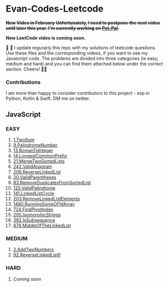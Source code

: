 # Evan-Codes-Leetcode

<strong> <s> New Video in February </s> </strong>
<strong> <s> Unfortunately, I need to postpone the next video until later this year. I'm currently working on [Pet-Pal](https://github.com/imevanc/pet-pal). </s> </strong>

<strong>New LeetCode video is coming soon.</strong>

👋 👋 I update regurarly this repo with my solutions of leetcode questions. Use these files and the corresponding videos, if you want to see my Javascript code. The problems are divided into three categories (ie easy, medium and hard) and you can find them attached below under the correct section. Cheers! 🙏🙏 

### Contributions
I am more than happy to consider contributors to this project - esp in Python, Kotlin & Swift. DM me on twitter.


## JavaScript
### EASY
1. [1.TwoSum](https://github.com/imevanc/evan-codes-leetcode/tree/main/JavaScript/Easy/1.TwoSum/src)
2. [9.PalindromeNumber](https://github.com/imevanc/evan-codes-leetcode/tree/main/JavaScript/Easy/9.PalindromeNumber/src)
3. [13.RomanToInteger](https://github.com/imevanc/evan-codes-leetcode/blob/main/JavaScript/Easy/13.RomanToInteger/src)
4. [14.LongestCommonPrefix](https://github.com/imevanc/evan-codes-leetcode/tree/main/JavaScript/Easy/14.LongestCommonPrefix/src) 
5. [21.MergeTwoSortedLists](https://github.com/imevanc/evan-codes-leetcode/tree/main/JavaScript/Easy/21.MergeTwoSortedLists/src)
6. [242.ValidAnagram](https://github.com/imevanc/evan-codes-leetcode/tree/main/JavaScript/Easy/242.ValidAnagram/src)
7. [206.ReverseLinkedList](https://github.com/imevanc/evan-codes-leetcode/tree/main/JavaScript/Easy/206.ReverseLinkedList/src)
8. [20.ValidParentheses](https://github.com/imevanc/evan-codes-leetcode/tree/main/JavaScript/Easy/20.ValidParentheses/src)
9. [83.RemoveDuplicatesFromSortedList](https://github.com/imevanc/evan-codes-leetcode/tree/main/JavaScript/Easy/83.RemoveDuplicatesFromSortedList/src)
10. [125.ValidPalindrome](https://github.com/imevanc/evan-codes-leetcode/tree/main/JavaScript/Easy/125.ValidPalindrome/src)
11. [141.LinkedListCycle](https://github.com/imevanc/evan-codes-leetcode/tree/main/JavaScript/Easy/141.LinkedListCycle/src)
12. [203.RemoveLinkedListElements](https://github.com/imevanc/evan-codes-leetcode/tree/main/JavaScript/Easy/203.RemoveLinkedListElements/src)
13. [1480.RunningSomeOf1dArray](https://github.com/imevanc/evan-codes-leetcode/tree/main/JavaScript/Easy/1480.RunningSumOf1dArray/src)
14. [724.FindPivotIndex](https://github.com/imevanc/evan-codes-leetcode/blob/main/JavaScript/Easy/724.FindPivotIndex/src)
15. [205.IsomorphicStrings](https://github.com/imevanc/evan-codes-leetcode/tree/main/JavaScript/Easy/205.IsomorphicStrings/src)
16. [392.IsSubsequence](https://github.com/imevanc/evan-codes-leetcode/tree/main/JavaScript/Easy/392.IsSubsequence/src)
17. [876.MiddleOfTheLinkedList](https://github.com/imevanc/evan-codes-leetcode/tree/main/JavaScript/Easy/876.MiddleOfTheLinkedList/src)

### MEDIUM
1. [2.AddTwoNumbers](https://github.com/imevanc/evan-codes-leetcode/tree/main/JavaScript/Medium/2.AddTwoNumbers/src)
2. [92.ReverseLinkedListII](https://github.com/imevanc/evan-codes-leetcode/tree/main/JavaScript/Medium/92.ReverseLinkedListII/src)

### HARD
1. _Coming soon_

